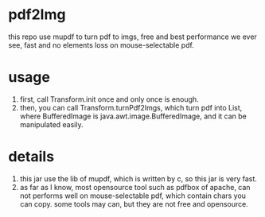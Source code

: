 # pdf2Img
this repo use mupdf to turn pdf to imgs, free and best performance we ever see, fast and no elements loss on mouse-selectable pdf.
# usage
1. first, call Transform.init once and only once is enough.
2. then, you can call Transform.turnPdf2Imgs, which turn pdf into List<BufferedImage>, where BufferedImage is java.awt.image.BufferedImage, and it can be manipulated easily.
# details
1. this jar use the lib of mupdf, which is written by c, so this jar is very fast.
2. as far as I know, most opensource tool such as pdfbox of apache, can not performs well on mouse-selectable pdf, which contain chars you can copy. some tools may can, but they are not free and opensource.
